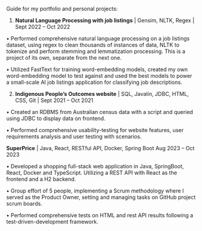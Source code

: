 Guide for my portfolio and personal projects:

1. **Natural Language Processing with job listings** | Gensim, NLTK, Regex | Sept 2022 – Oct 2022

• Performed comprehensive natural language processing on a job listings dataset, using regex to clean thousands of
instances of data, NLTK to tokenize and perform stemming and lemmatization processing. This is a project of its own, separate from the next one.

• Utilized FastText for training word-embedding models, created my own word-embedding model to test against and
used the best models to power a small-scale AI job listings application for classifying job descriptions.

2. **Indigenous People’s Outcomes website** | SQL, Javalin, JDBC, HTML, CSS, Git | Sept 2021 – Oct 2021

• Created an RDBMS from Australian census data with a script and queried using JDBC to display data on
frontend.

• Performed comprehensive usability-testing for website features, user requirements analysis and user testing with
scenarios.

**SuperPrice** | Java, React, RESTful API, Docker, Spring Boot Aug 2023 – Oct 2023

• Developed a shopping full-stack web application in Java, SpringBoot, React, Docker and TypeScript. Utilizing a
REST API with React as the frontend and a H2 backend.

• Group effort of 5 people, implementing a Scrum methodology where I served as the Product Owner, setting and
managing tasks on GitHub project scrum boards.

• Performed comprehensive tests on HTML and rest API results following a test-driven-development framework.

